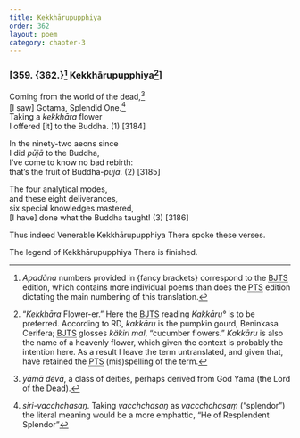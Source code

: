 ```yaml
---
title: Kekkhārupupphiya
order: 362
layout: poem
category: chapter-3
---
```


### \[359. {362.}[^1] Kekkhārupupphiya[^2]\]

Coming from the world of the dead,[^3]  
\[I saw\] Gotama, Splendid One.[^4]  
Taking a *kekkhāra* flower  
I offered \[it\] to the Buddha. (1) \[3184\]

In the ninety-two aeons since  
I did *pūjā* to the Buddha,  
I’ve come to know no bad rebirth:  
that’s the fruit of Buddha-*pūjā*. (2) \[3185\]

The four analytical modes,  
and these eight deliverances,  
six special knowledges mastered,  
\[I have\] done what the Buddha taught! (3) \[3186\]

Thus indeed Venerable Kekkhārupupphiya Thera spoke these verses.

The legend of Kekkhārupupphiya Thera is finished.

[^1]: *Apadāna* numbers provided in {fancy brackets} correspond to the <abbr title="Buddha Jayanthi Tripitaka Series">BJTS</abbr> edition, which contains more individual poems than does the <abbr title="Pali Text Society">PTS</abbr> edition dictating the main numbering of this translation.

[^2]: “*Kekkhāra* Flower-er.” Here the <abbr title="Buddha Jayanthi Tripitaka Series">BJTS</abbr> reading *Kakkāru°* is to be preferred. According to RD, *kakkāru* is the pumpkin gourd, Beninkasa Cerifera; <abbr title="Buddha Jayanthi Tripitaka Series">BJTS</abbr> glosses *käkiri mal*, “cucumber flowers.” *Kakkāru* is also the name of a heavenly flower, which given the context is probably the intention here. As a result I leave the term untranslated, and given that, have retained the <abbr title="Pali Text Society">PTS</abbr> (mis)spelling of the term.

[^3]: *yāmā devā*, a class of deities, perhaps derived from God Yama (the Lord of the Dead).

[^4]: *siri-va<span class="diacritics" data-state="on">c</span><span class="no-diacritics" data-state="off">ch</span>chasaŋ*. Taking *va<span class="diacritics" data-state="on">c</span><span class="no-diacritics" data-state="off">ch</span>chasaŋ* as *va<span class="diacritics" data-state="on">cc</span><span class="no-diacritics" data-state="off">chch</span>asaṃ* (“splendor”) the literal meaning would be a more emphattic, “He of Resplendent Splendor”
